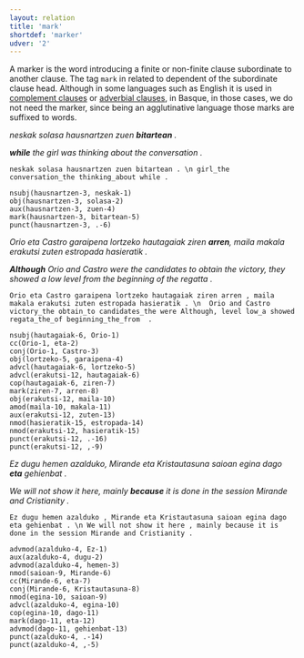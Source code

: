 ```yaml
---
layout: relation
title: 'mark'
shortdef: 'marker'
udver: '2'
---
```


A marker is the word introducing a finite or non-finite clause subordinate to another clause. The tag  `mark` in related to dependent of the subordinate clause head. Although in some languages such as English it is used in [complement clauses](ccomp) or [adverbial clauses](advcl), in Basque, in those cases, we do not need the marker, since being an agglutinative language those marks are suffixed to words.

*neskak solasa hausnartzen zuen **bitartean** .*

***while** the girl was thinking about the conversation .*

~~~ sdparse
neskak solasa hausnartzen zuen bitartean . \n girl_the conversation_the thinking_about while .

nsubj(hausnartzen-3, neskak-1)
obj(hausnartzen-3, solasa-2)
aux(hausnartzen-3, zuen-4)
mark(hausnartzen-3, bitartean-5)
punct(hausnartzen-3, .-6)
~~~


*Orio eta Castro garaipena lortzeko hautagaiak ziren **arren**, maila makala erakutsi zuten estropada hasieratik .*

***Although** Orio and Castro were the candidates to obtain the victory, they showed a low level from the beginning of the regatta .*


~~~ sdparse
Orio eta Castro garaipena lortzeko hautagaiak ziren arren , maila makala erakutsi zuten estropada hasieratik . \n  Orio and Castro victory_the obtain_to candidates_the were Although, level low_a showed regata_the_of beginning_the_from  .

nsubj(hautagaiak-6, Orio-1)
cc(Orio-1, eta-2)
conj(Orio-1, Castro-3)
obj(lortzeko-5, garaipena-4)
advcl(hautagaiak-6, lortzeko-5)
advcl(erakutsi-12, hautagaiak-6)
cop(hautagaiak-6, ziren-7)
mark(ziren-7, arren-8)
obj(erakutsi-12, maila-10)
amod(maila-10, makala-11)
aux(erakutsi-12, zuten-13)
nmod(hasieratik-15, estropada-14)
nmod(erakutsi-12, hasieratik-15)
punct(erakutsi-12, .-16)
punct(erakutsi-12, ,-9)
~~~


*Ez dugu hemen azalduko, Mirande eta Kristautasuna saioan egina dago **eta** gehienbat .*

*We will not show it here, mainly **because** it is done in the session Mirande and Cristianity .*


~~~ sdparse
Ez dugu hemen azalduko , Mirande eta Kristautasuna saioan egina dago eta gehienbat . \n We will not show it here , mainly because it is done in the session Mirande and Cristianity .

advmod(azalduko-4, Ez-1)
aux(azalduko-4, dugu-2)
advmod(azalduko-4, hemen-3)
nmod(saioan-9, Mirande-6)
cc(Mirande-6, eta-7)
conj(Mirande-6, Kristautasuna-8)
nmod(egina-10, saioan-9)
advcl(azalduko-4, egina-10)
cop(egina-10, dago-11)
mark(dago-11, eta-12)
advmod(dago-11, gehienbat-13)
punct(azalduko-4, .-14)
punct(azalduko-4, ,-5)
~~~

<!-- Interlanguage links updated Po 6. listopadu 2023, 21:43:00 CET -->
